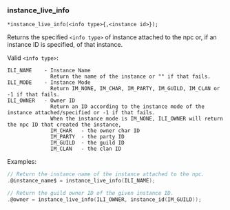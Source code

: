 ### instance_live_info
```
*instance_live_info(<info type>{,<instance id>});
```

Returns the specified `<info type>` of instance attached to the npc or, if
an instance ID is specified, of that instance.

Valid `<info type>`:
```
ILI_NAME	- Instance Name
			  Return the name of the instance or "" if that fails.
ILI_MODE	- Instance Mode
			  Return IM_NONE, IM_CHAR, IM_PARTY, IM_GUILD, IM_CLAN or -1 if that fails.
ILI_OWNER	- Owner ID
			  Return an ID according to the instance mode of the instance attached/specified or -1 if that fails.
			  When the instance mode is IM_NONE, ILI_OWNER will return the npc ID that created the instance,
			  IM_CHAR	- the owner char ID
			  IM_PARTY	- the party ID
			  IM_GUILD	- the guild ID
			  IM_CLAN	- the clan ID
```

Examples:
```c
// Return the instance name of the instance attached to the npc.
.@instance_name$ = instance_live_info(ILI_NAME);

// Return the guild owner ID of the given instance ID.
.@owner = instance_live_info(ILI_OWNER, instance_id(IM_GUILD));
```
